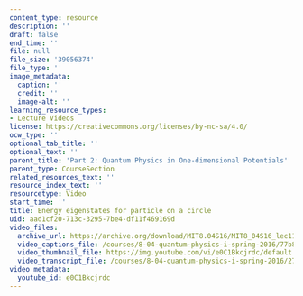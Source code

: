 ```yaml
---
content_type: resource
description: ''
draft: false
end_time: ''
file: null
file_size: '39056374'
file_type: ''
image_metadata:
  caption: ''
  credit: ''
  image-alt: ''
learning_resource_types:
- Lecture Videos
license: https://creativecommons.org/licenses/by-nc-sa/4.0/
ocw_type: ''
optional_tab_title: ''
optional_text: ''
parent_title: 'Part 2: Quantum Physics in One-dimensional Potentials'
parent_type: CourseSection
related_resources_text: ''
resource_index_text: ''
resourcetype: Video
start_time: ''
title: Energy eigenstates for particle on a circle
uid: aad1cf20-713c-3295-7be4-df11f469169d
video_files:
  archive_url: https://archive.org/download/MIT8.04S16/MIT8_04S16_lec11_s1_300k.mp4
  video_captions_file: /courses/8-04-quantum-physics-i-spring-2016/77b82f6c163d55d9a96131bf29980cc4_e0C1Bkcjrdc.vtt
  video_thumbnail_file: https://img.youtube.com/vi/e0C1Bkcjrdc/default.jpg
  video_transcript_file: /courses/8-04-quantum-physics-i-spring-2016/27a501dbee96792c3f606f9694cf25cc_e0C1Bkcjrdc.pdf
video_metadata:
  youtube_id: e0C1Bkcjrdc
---
```

